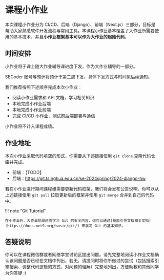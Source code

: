 # 课程小作业

本次课程小作业分为 CI/CD、后端（Django）、前端（Next.js）三部分，目标是帮助大家熟悉软件开发流程与常用工具。本课程小作业基本覆盖了大作业所需要使用的基本技术，并且**小作业框架基本可以作为大作业的起始代码**。

## 时间安排

小作业将于课上随大作业辅导课进度下发，作为大作业辅导的一部分。

SECoder 账号等预计将预计于第二周下发，具体下发方式与时间见后续通知。

我们推荐按照下述顺序完成本次小作业：

- 阅读小作业需求和 API 文档，学习相关知识
- 本地完成小作业后端
- 本地完成小作业前端
- 完成 CI/CD 小作业，测试前后端部署与通信

小作业将不计入课程成绩。

## 作业地址

本次小作业采取代码填空的形式，你需要从下述链接使用 `git clone` 克隆代码仓库并完成。

- 前端：【TODO】
- 后端：https://git.tsinghua.edu.cn/se-2024spring/2024-django-hw

若在小作业进行期间课程组需要更新代码框架，我们将会发布公告说明，你可以从上述链接使用 `git pull` 拉取更新后的框架并使用 `git merge` 合并到自己的代码中。

!!! note "Git Tutorial"

    在小作业外，大作业阶段还需学习 Git 的有关内容，你可以通过[技能引导文档相关文档](https://docs.net9.org/basic/git/) 来学习 Git 的基本知识。

## 答疑说明

你可以在课程微信群或者网络学堂讨论区提出问题。请先完整地阅读小作业文档确认该问题是否已经在文档中列出，若无，请提问时将你所做过的尝试（包括搜索引擎搜索、调整代码逻辑的方式、对问题的理解）完整地列出，方便助教和其他同学为你答疑 :)
